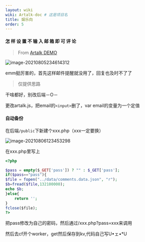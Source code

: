 ```yaml
---
layout: wiki
wiki: Artalk-doc # 这是项目名
title: 娱乐向
order: 5
---
```


#### 怎 样 设 置 不 输 入 邮 箱 即 可 评 论

> From [Artalk DEMO](https://artalk.js.org/)

![image-20210805234614312](https://asstes.thun888.xyz/file/pic-bed/2021/09/e9d951d0777109d297ca6f741ee246fe.webp)

emm挺厉害的，首先这样邮件提醒就没用了，回复也及时不了了

> 仅提供思路

干啥都好，别改后端－O－

更改artalk.js，把email的`<input>`删了，var email的变量为一个定值

#### 自动备份

在后端`/public`下新建个xxx.php（xxx一定要换）

![image-20210806123453298](https://asstes.thun888.xyz/file/pic-bed/2021/09/30ba298e3ebbcf92fe7f2e8674321302.webp)

在xxx.php里写上

```php
<?php

$pass = empty($​_GET['pass']) ? "" : $_GET['pass'];
if($pass=="pass"){
$file = fopen("../data/comments.data.json", "r");
$b=fread($file,132100000);
echo $b;
}else{
	return '';
}
fclose($​file);
?>
```


把pass修改为自己的密码，然后通过/xxx.php?pass=xxx来调用

然后去cf开个worker，get然后保存到kv,代码自己写U•ェ•*U

